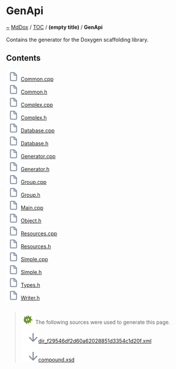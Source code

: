 <a id="genapi"></a>
<h1>GenApi</h1>
<a id="dir_f29546df2d60a62028851d3354c1d20f"></a>
<a href="https://github.com/CharlesCarley/MdDox">~</a>
<a href="indexpage.md#mddox">MdDox</a>
<span class="inline-text">/</span>
<a href="index.md#toc">TOC</a>
<span class="inline-text">/</span>
<span class="bold-text"><b>(empty title)</b></span>
<span class="inline-text">/</span>
<span class="bold-text"><b>GenApi</b></span>
<br/>
<br/>
<span class="inline-text">Contains the generator for the Doxygen scaffolding library. </span>
<a id="contents"></a>
<h2>Contents</h2>
<span class="icon-list-item"><a href="https://github.com/CharlesCarley/MdDox/blob/master//Tools/GenApi//Common.cpp#L1" class="icon-list-item"><img src="../images/file.svg" class="icon-list-item"/><span class="icon-list-item">Common.cpp</span>
</a>
</span>
<br/>
<span class="icon-list-item"><a href="https://github.com/CharlesCarley/MdDox/blob/master//Tools/GenApi//Common.h#L1" class="icon-list-item"><img src="../images/file.svg" class="icon-list-item"/><span class="icon-list-item">Common.h</span>
</a>
</span>
<br/>
<span class="icon-list-item"><a href="https://github.com/CharlesCarley/MdDox/blob/master//Tools/GenApi//Complex.cpp#L1" class="icon-list-item"><img src="../images/file.svg" class="icon-list-item"/><span class="icon-list-item">Complex.cpp</span>
</a>
</span>
<br/>
<span class="icon-list-item"><a href="https://github.com/CharlesCarley/MdDox/blob/master//Tools/GenApi//Complex.h#L1" class="icon-list-item"><img src="../images/file.svg" class="icon-list-item"/><span class="icon-list-item">Complex.h</span>
</a>
</span>
<br/>
<span class="icon-list-item"><a href="https://github.com/CharlesCarley/MdDox/blob/master//Tools/GenApi//Database.cpp#L1" class="icon-list-item"><img src="../images/file.svg" class="icon-list-item"/><span class="icon-list-item">Database.cpp</span>
</a>
</span>
<br/>
<span class="icon-list-item"><a href="https://github.com/CharlesCarley/MdDox/blob/master//Tools/GenApi//Database.h#L1" class="icon-list-item"><img src="../images/file.svg" class="icon-list-item"/><span class="icon-list-item">Database.h</span>
</a>
</span>
<br/>
<span class="icon-list-item"><a href="https://github.com/CharlesCarley/MdDox/blob/master//Tools/GenApi//Generator.cpp#L1" class="icon-list-item"><img src="../images/file.svg" class="icon-list-item"/><span class="icon-list-item">Generator.cpp</span>
</a>
</span>
<br/>
<span class="icon-list-item"><a href="https://github.com/CharlesCarley/MdDox/blob/master//Tools/GenApi//Generator.h#L1" class="icon-list-item"><img src="../images/file.svg" class="icon-list-item"/><span class="icon-list-item">Generator.h</span>
</a>
</span>
<br/>
<span class="icon-list-item"><a href="https://github.com/CharlesCarley/MdDox/blob/master//Tools/GenApi//Group.cpp#L1" class="icon-list-item"><img src="../images/file.svg" class="icon-list-item"/><span class="icon-list-item">Group.cpp</span>
</a>
</span>
<br/>
<span class="icon-list-item"><a href="https://github.com/CharlesCarley/MdDox/blob/master//Tools/GenApi//Group.h#L1" class="icon-list-item"><img src="../images/file.svg" class="icon-list-item"/><span class="icon-list-item">Group.h</span>
</a>
</span>
<br/>
<span class="icon-list-item"><a href="https://github.com/CharlesCarley/MdDox/blob/master//Tools/GenApi//Main.cpp#L1" class="icon-list-item"><img src="../images/file.svg" class="icon-list-item"/><span class="icon-list-item">Main.cpp</span>
</a>
</span>
<br/>
<span class="icon-list-item"><a href="https://github.com/CharlesCarley/MdDox/blob/master//Tools/GenApi//Object.h#L1" class="icon-list-item"><img src="../images/file.svg" class="icon-list-item"/><span class="icon-list-item">Object.h</span>
</a>
</span>
<br/>
<span class="icon-list-item"><a href="https://github.com/CharlesCarley/MdDox/blob/master//Tools/GenApi//Resources.cpp#L1" class="icon-list-item"><img src="../images/file.svg" class="icon-list-item"/><span class="icon-list-item">Resources.cpp</span>
</a>
</span>
<br/>
<span class="icon-list-item"><a href="https://github.com/CharlesCarley/MdDox/blob/master//Tools/GenApi//Resources.h#L1" class="icon-list-item"><img src="../images/file.svg" class="icon-list-item"/><span class="icon-list-item">Resources.h</span>
</a>
</span>
<br/>
<span class="icon-list-item"><a href="https://github.com/CharlesCarley/MdDox/blob/master//Tools/GenApi//Simple.cpp#L1" class="icon-list-item"><img src="../images/file.svg" class="icon-list-item"/><span class="icon-list-item">Simple.cpp</span>
</a>
</span>
<br/>
<span class="icon-list-item"><a href="https://github.com/CharlesCarley/MdDox/blob/master//Tools/GenApi//Simple.h#L1" class="icon-list-item"><img src="../images/file.svg" class="icon-list-item"/><span class="icon-list-item">Simple.h</span>
</a>
</span>
<br/>
<span class="icon-list-item"><a href="https://github.com/CharlesCarley/MdDox/blob/master//Tools/GenApi//Types.h#L1" class="icon-list-item"><img src="../images/file.svg" class="icon-list-item"/><span class="icon-list-item">Types.h</span>
</a>
</span>
<br/>
<span class="icon-list-item"><a href="https://github.com/CharlesCarley/MdDox/blob/master//Tools/GenApi//Writer.h#L1" class="icon-list-item"><img src="../images/file.svg" class="icon-list-item"/><span class="icon-list-item">Writer.h</span>
</a>
</span>
<br/>
<br/>
<blockquote>
<img src="../images/debug.svg"/><span class="inline-text">The following sources were used to generate this page.</span>
<br/>
<span class="icon-list-item"><a href="../xml/dir_f29546df2d60a62028851d3354c1d20f.xml#L1" class="icon-list-item"><img src="../images/lookInside.svg" class="icon-list-item"/><span class="icon-list-item">dir_f29546df2d60a62028851d3354c1d20f.xml</span>
</a>
</span>
<br/>
<span class="icon-list-item"><a href="../xml/compound.xsd#L1" class="icon-list-item"><img src="../images/lookInside.svg" class="icon-list-item"/><span class="icon-list-item">compound.xsd</span>
</a>
</span>
</blockquote>
</div>
</div>
</body>
</html>
